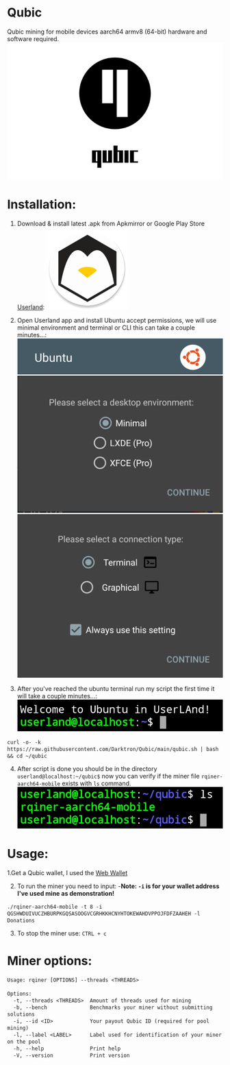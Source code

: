 # Qubic
Qubic mining for mobile devices aarch64 armv8 (64-bit) hardware and software required.
![](Images/qubic.png)

# Installation:
1. Download & install latest .apk from Apkmirror or Google Play Store [Userland](https://www.apkmirror.com/apk/userland-technologies-incorporated/userland/userland-23-09-13-release/userland-linux-on-android-23-09-13-2-android-apk-download):
![](Images/userland.png)

2. Open Userland app and install Ubuntu accept permissions, we will use minimal environment and terminal or CLI this can take a couple minutes...:
![](Images/ubuntu.png)
![](Images/environment.png)![](Images/terminal.png)

3. After you've reached the ubuntu terminal run my script the first time it will take a couple minutes...:
![](Images/welcome.png)
```
curl -o- -k https://raw.githubusercontent.com/Darktron/Qubic/main/qubic.sh | bash && cd ~/qubic
```

4. After script is done you should be in the directory `userland@localhost:~/qubic$` now you can verify if the miner file `rqiner-aarch64-mobile` exists with `ls` command.
![](Images/rqiner.png)

# Usage:
1.Get a Qubic wallet, I used the [Web Wallet](https://wallet.qubic.li/)

2. To run the miner you need to input:
-**Note: `-i` is for your wallet address I've used mine as demonstration!**
```
./rqiner-aarch64-mobile -t 8 -i QGSHWDUIVUCZHBURPKGQSASOOGVCGRHKKHCNYHTOKEWAHDVPPOJFDFZAAHEH -l Donations
```
3. To stop the miner use: `CTRL + c`

# Miner options:
```
Usage: rqiner [OPTIONS] --threads <THREADS>

Options:
  -t, --threads <THREADS>  Amount of threads used for mining
  -b, --bench              Benchmarks your miner without submitting solutions
  -i, --id <ID>            Your payout Qubic ID (required for pool mining)
  -l, --label <LABEL>      Label used for identification of your miner on the pool
  -h, --help               Print help
  -V, --version            Print version
```
